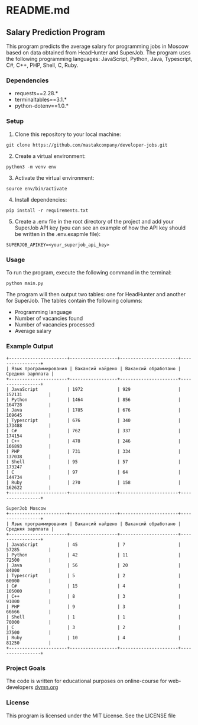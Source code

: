 # README.md

## Salary Prediction Program

This program predicts the average salary for programming jobs in Moscow based on data obtained from HeadHunter and SuperJob. The program uses the following programming languages: JavaScript, Python, Java, Typescript, C#, C++, PHP, Shell, C, Ruby.

### Dependencies

* requests==2.28.*
* terminaltables==3.1.*
* python-dotenv==1.0.*

### Setup

1. Clone this repository to your local machine:
```commandline
git clone https://github.com/mastakcompany/developer-jobs.git
```
2. Create a virtual environment:
```commandline
python3 -m venv env
```
3. Activate the virtual environment:
```commandline
source env/bin/activate
```
4. Install dependencies:
```commandline
pip install -r requirements.txt
```
5. Create a .env file in the root directory of the project and add your SuperJob API key (you can see an example of how the API key should be written in the .env.exapmle file):
```
SUPERJOB_APIKEY=<your_superjob_api_key>
```

### Usage

To run the program, execute the following command in the terminal:
```
python main.py
```

The program will then output two tables: one for HeadHunter and another for SuperJob. The tables contain the following columns:
* Programming language
* Number of vacancies found
* Number of vacancies processed
* Average salary

### Example Output
```
+----------------------+------------------+----------------------+-----------------+
| Язык программирования | Вакансий найдено | Вакансий обработано | Средняя зарплата |
+----------------------+------------------+----------------------+-----------------+
| JavaScript           | 1972             | 929                  | 152131          |
| Python               | 1464             | 856                  | 164728          |
| Java                 | 1785             | 676                  | 169645          |
| Typescript           | 676              | 340                  | 173488          |
| C#                   | 762              | 337                  | 174154          |
| C++                  | 478              | 246                  | 166893          |
| PHP                  | 731              | 334                  | 137038          |
| Shell                | 95               | 57                   | 173247          |
| C                    | 97               | 64                   | 144734          |
| Ruby                 | 270              | 158                  | 162622          |
+----------------------+------------------+----------------------+-----------------+

SuperJob Moscow
+----------------------+------------------+----------------------+-----------------+
| Язык программирования | Вакансий найдено | Вакансий обработано | Средняя зарплата |
+----------------------+------------------+----------------------+-----------------+
| JavaScript           | 45               | 7                    | 57285           |
| Python               | 42               | 11                   | 72500           |
| Java                 | 56               | 20                   | 84000           |
| Typescript           | 5                | 2                    | 60000           |
| C#                   | 15               | 4                    | 105000          |
| C++                  | 8                | 3                    | 91000           |
| PHP                  | 9                | 3                    | 66666           |
| Shell                | 1                | 1                    | 70000           |
| C                    | 3                | 2                    | 37500           |
| Ruby                 | 10               | 4                    | 81250           |
+----------------------+------------------+----------------------+-----------------+
```
### Project Goals
The code is written for educational purposes on online-course for web-developers [dvmn.org](https://dvmn.org/)

### License
This program is licensed under the MIT License. See the LICENSE file
